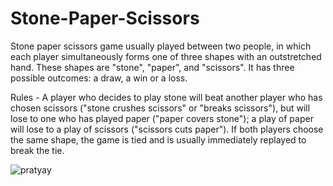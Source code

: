 # Stone-Paper-Scissors

Stone paper scissors game usually played between two people, in which each player simultaneously forms one of three shapes with an outstretched hand. These shapes are "stone", "paper", and "scissors". It has three possible outcomes: a draw, a win or a loss.

Rules - A player who decides to play stone will beat another player who has chosen scissors ("stone crushes scissors" or "breaks scissors"), but will lose to one who has played paper ("paper covers stone"); a play of paper will lose to a play of scissors ("scissors cuts paper"). If both players choose the same shape, the game is tied and is usually immediately replayed to break the tie.

![pratyay](https://user-images.githubusercontent.com/81563083/215447145-9da8fa70-40f6-4a9f-9eaa-eca81c69a438.png)
